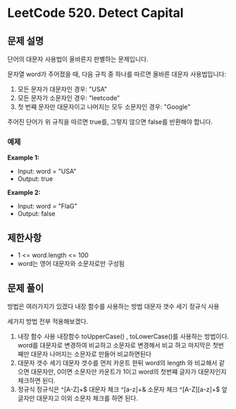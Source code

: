 # LeetCode 520. Detect Capital

## 문제 설명

단어의 대문자 사용법이 올바른지 판별하는 문제입니다.

문자열 word가 주어졌을 때, 다음 규칙 중 하나를 따르면 올바른 대문자 사용법입니다:

1. 모든 문자가 대문자인 경우: "USA"
2. 모든 문자가 소문자인 경우: "leetcode"
3. 첫 번째 문자만 대문자이고 나머지는 모두 소문자인 경우: "Google"

주어진 단어가 위 규칙을 따르면 true를, 그렇지 않으면 false를 반환해야 합니다.

### 예제

**Example 1:**

- Input: word = "USA"
- Output: true

**Example 2:**

- Input: word = "FlaG"
- Output: false

## 제한사항

- 1 <= word.length <= 100
- word는 영어 대문자와 소문자로만 구성됨

## 문제 풀이

방법은 여러가지가 있겠다 내장 함수를 사용하는 방법 대문자 갯수 세기 정규식 사용

세가지 방법 전부 적용해보겠다.

1. 내장 함수 사용
   내장함수 toUpperCase() , toLowerCase()를 사용하는 방법이다.
   word를 대문자로 변경하여 비교하고 소문자로 변경해서 비교 하고 마지막은 첫번째만 대문자 나머지는 소문자로 만들어 비교하면된다
2. 대문자 갯수 세기
   대문자 갯수를 먼저 카운트 한뒤 word의 length 와 비교해서 같으면 대문자만, 0이면 소문자만 카운트가 1이고 word의 첫번쨰 글자가 대문자인지 체크하면 된다.
3. 정규식
   정규식은 ^[A-Z]+$ 대문자 체크 ^[a-z]+& 소문자 체크 ^[A-Z][a-z]+$ 앞글자만 대문자고 이외 소문자 체크를 하면 된다.
